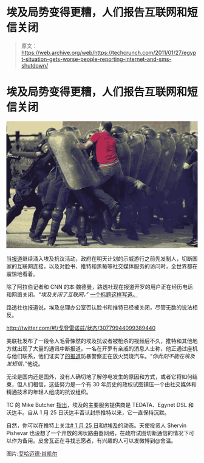 # 埃及局势变得更糟，人们报告互联网和短信关闭

> 原文：<https://web.archive.org/web/https://techcrunch.com/2011/01/27/egypt-situation-gets-worse-people-reporting-internet-and-sms-shutdown/>

# 埃及局势变得更糟，人们报告互联网和短信关闭

[![](img/67647aef8d03cb783e6e36078178c4f1.png "Egypt clash with police")](https://web.archive.org/web/20230405151736/https://techcrunch.com/wp-content/uploads/2011/01/egypt-clash-with-police.jpg)

当[报道](https://web.archive.org/web/20230405151736/http://www.readwriteweb.com/archives/complete_internet_blackout_in_egypt.php)继续涌入埃及抗议活动，政府在明天计划的示威游行之前先发制人，切断国家的互联网连接，以及对脸书、推特和黑莓等社交媒体服务的访问时，全世界都在震惊地看着。

除了阿拉伯记者和 CNN 的本·魏德曼，路透社现在报道开罗的用户正在经历电话和网络关闭。*“埃及关闭了互联网，”* [一个标题这样写道。](https://web.archive.org/web/20230405151736/http://www.arabist.net/blog/2011/1/28/urgent-egypt-has-shut-off-the-internet.html)

路透社也报道说，埃及总理办公室否认脸书和推特已经被关闭，尽管无数的说法相反。

http://twitter.com/#!/戈登雷诺兹/状态/30779944099389440

美联社发布了一段令人毛骨悚然的埃及抗议者被枪杀的视频后不久，推特和其他地方就出现了大量的通讯中断报道。一名在开罗有亲戚的消息人士称，他正通过座机与他们联系，他们证实了[的报道](https://web.archive.org/web/20230405151736/http://twitter.com/#!/Alshaheeed/status/30784655653347329)防暴警察正在放火焚烧汽车。*“你此刻不能在埃及发短信，*”他说。

无论是国内还是国外，没有人确切地了解停电发生的原因和方式，或者它将如何结束，但人们相信，这些努力是一个有 30 年历史的政权试图镇压一个由社交媒体和精通技术的年轻人组成的抗议组织。

TC 的 Mike Butcher [指出](https://web.archive.org/web/20230405151736/http://eu.beta.techcrunch.com/2011/01/28/is-vodafone-colluding-with-the-egyptian-regime/)，埃及的主要服务提供商是 TEDATA、Egynet DSL 和沃达丰。自从 1 月 25 日沃达丰否认封杀推特以来，它一直保持沉默。

自然，你可以在推特上关注[# 1 月 25 日](https://web.archive.org/web/20230405151736/http://search.twitter.com/search?max_id=30789329970274304&offset_recent_correction=3&page=2&q=%23jan25&rpp=20)和[#埃及](https://web.archive.org/web/20230405151736/http://www.twitter.com/Egypt)的动态。天使投资人 Shervin Pishevar 也设想了一个开放的网状路由器网络，在政府试图切断通信的情况下可以作为备用。皮舍瓦正在寻找志愿者，有兴趣的人可以发微博到@舍温。

图片:[艾哈迈德·肖凯尔](https://web.archive.org/web/20230405151736/http://twitpic.com/3tmlos)